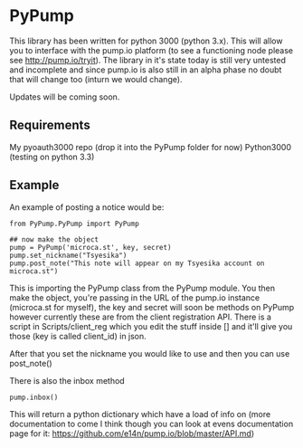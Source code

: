 # PyPump
This library has been written for python 3000 (python 3.x). This will allow you to interface with the pump.io platform (to see a functioning node please see http://pump.io/tryit). The library in it's state today is still very untested and incomplete and since pump.io is also still in an alpha phase no doubt that will change too (inturn we would change).

Updates will be coming soon.

## Requirements
My pyoauth3000 repo (drop it into the PyPump folder for now)
Python3000 (testing on python 3.3)

## Example
An example of posting a notice would be:

```
from PyPump.PyPump import PyPump

## now make the object
pump = PyPump('microca.st', key, secret)
pump.set_nickname("Tsyesika")
pump.post_note("This note will appear on my Tsyesika account on microca.st")
```

This is importing the PyPump class from the PyPump module. You then make the object, you're passing in the URL of the pump.io instance (microca.st for myself), the key and secret will soon be methods on PyPump however currently these are from the client registration API. There is a script in Scripts/client_reg which you edit the stuff inside [] and it'll give you those (key is called client_id) in json.

After that you set the nickname you would like to use and then you can use post_note()

There is also the inbox method

```
pump.inbox()
```

This will return a python dictionary which have a load of info on (more documentation to come I think though you can look at evens documentation page for it: https://github.com/e14n/pump.io/blob/master/API.md)


